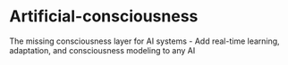 # Artificial-consciousness
The missing consciousness layer for AI systems - Add real-time learning, adaptation, and consciousness modeling to any AI
